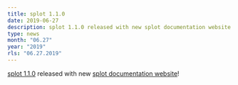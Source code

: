 ```yaml
---
title: splot 1.1.0
date: 2019-06-27
description: splot 1.1.0 released with new splot documentation website!
type: news
month: "06.27"
year: "2019"
rls: "06.27.2019"
---
```


<a href="https://pypi.org/project/splot/">splot 1.1.0</a> released with new <a href="https://splot.readthedocs.io/en/latest/">splot documentation website</a>!